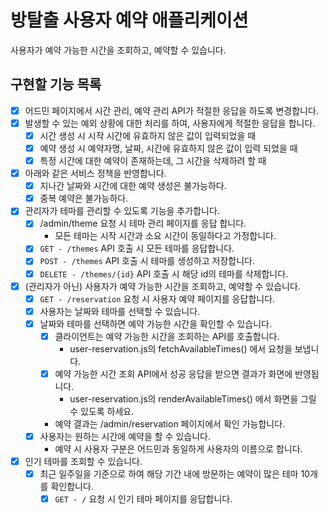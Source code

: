 # 방탈출 사용자 예약 애플리케이션

사용자가 예약 가능한 시간을 조회하고, 예약할 수 있습니다.

## 구현할 기능 목록

- [x] 어드민 페이지에서 시간 관리, 예약 관리 API가 적절한 응답을 하도록 변경합니다.
- [X] 발생할 수 있는 예외 상황에 대한 처리를 하여, 사용자에게 적절한 응답을 합니다.
    - [X] 시간 생성 시 시작 시간에 유효하지 않은 값이 입력되었을 때
    - [X] 예약 생성 시 예약자명, 날짜, 시간에 유효하지 않은 값이 입력 되었을 때
    - [X] 특정 시간에 대한 예약이 존재하는데, 그 시간을 삭제하려 할 때
- [X] 아래와 같은 서비스 정책을 반영합니다.
    - [x] 지나간 날짜와 시간에 대한 예약 생성은 불가능하다.
    - [X] 중복 예약은 불가능하다.
- [X] 관리자가 테마를 관리할 수 있도록 기능을 추가합니다.
    - [X] /admin/theme 요청 시 테마 관리 페이지를 응답 합니다.
        - 모든 테마는 시작 시간과 소요 시간이 동일하다고 가정합니다.
    - [X] `GET - /themes` API 호출 시 모든 테마를 응답합니다.
    - [X] `POST - /themes` API 호출 시 테마를 생성하고 저장합니다.
    - [X] `DELETE - /themes/{id}` API 호출 시 해당 id의 테마를 삭제합니다.
- [X] (관리자가 아닌) 사용자가 예약 가능한 시간을 조회하고, 예약할 수 있습니다.
    - [X] `GET - /reservation` 요청 시 사용자 예약 페이지를 응답합니다.
    - [X] 사용자는 날짜와 테마를 선택할 수 있습니다.
    - [X] 날짜와 테마를 선택하면 예약 가능한 시간을 확인할 수 있습니다.
        - [X] 클라이언트는 예약 가능한 시간을 조회하는 API를 호출합니다.
            - user-reservation.js의 fetchAvailableTimes() 에서 요청을 보냅니다.
        - [X] 예약 가능한 시간 조회 API에서 성공 응답을 받으면 결과가 화면에 반영됩니다.
            - user-reservation.js의 renderAvailableTimes() 에서 화면을 그릴 수 있도록 하세요.
        - 예약 결과는 /admin/reservation 페이지에서 확인 가능합니다.
    - [X] 사용자는 원하는 시간에 예약을 할 수 있습니다.
        - 예약 시 사용자 구분은 어드민과 동일하게 사용자의 이름으로 합니다.
- [X] 인기 테마를 조회할 수 있습니다.
    - [X] 최근 일주일을 기준으로 하여 해당 기간 내에 방문하는 예약이 많은 테마 10개를 확인합니다.
        - [X] `GET - /` 요청 시 인기 테마 페이지를 응답합니다.
